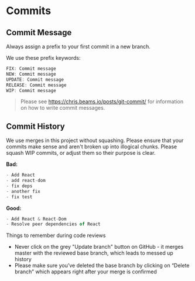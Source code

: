 # Commits

## Commit Message
Always assign a prefix to your first commit in a new branch.

We use these prefix keywords:
```jsx
FIX: Commit message
NEW: Commit message
UPDATE: Commit message
RELEASE: Commit message
WIP: Commit message
```

> Please see https://chris.beams.io/posts/git-commit/ for information on how to write commit messages.

## Commit History
We use merges in this project without squashing. Please ensure that your commits make sense and aren't broken up into illogical chunks. Please squash WIP commits, or adjust them so their purpose is clear.

**Bad:**
```jsx
- Add React
- add react-dom
- fix deps
- another fix
- fix test
```
**Good:**
```jsx
- Add React & React-Dom
- Resolve peer dependencies of React
```

Things to remember during code reviews
* Never click on the grey "Update branch" button on GitHub - it merges master with the reviewed base branch, which leads to messed up history
* Please make sure you’ve deleted the base branch by clicking on “Delete branch” which appears right after your merge is confirmed
